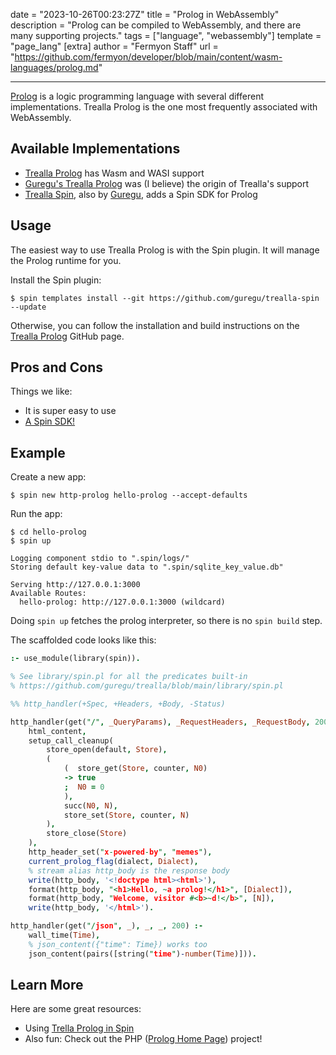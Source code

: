 date = "2023-10-26T00:23:27Z"
title = "Prolog in WebAssembly"
description = "Prolog can be compiled to WebAssembly, and there are many supporting projects."
tags = ["language", "webassembly"]
template = "page_lang"
[extra]
author = "Fermyon Staff"
url = "https://github.com/fermyon/developer/blob/main/content/wasm-languages/prolog.md"

---

<!--
A sentence or two about the language. Make sure to say whether it is scripting, compiled, etc.

The idea here should be to help a newcomer understand that, for example, Rust is a compiled systems language
while Python is a general purpose scripting language.
-->

[Prolog](https://prolog.readthedocs.io/) is a logic programming language with several different implementations.
Trealla Prolog is the one most frequently associated with WebAssembly.

## Available Implementations

<!--
List official implementations first, and other implementations as well.

Make sure to link to the website or repository
-->

* [Trealla Prolog](https://github.com/trealla-prolog/trealla) has Wasm and WASI support
* [Guregu's Trealla Prolog](https://github.com/guregu/trealla) was (I believe) the origin of Trealla's support
* [Trealla Spin](https://github.com/guregu/trealla-spin), also by [Guregu](https://github.com/guregu), adds a Spin SDK for Prolog

## Usage

<!--
This section should just talk about how this project is to be used.

For example, TinyGo might show how to compile to WASI
-->

The easiest way to use Trealla Prolog is with the Spin plugin. It will manage the Prolog runtime for you.

Install the Spin plugin:

```console
$ spin templates install --git https://github.com/guregu/trealla-spin --update
```

Otherwise, you can follow the installation and build instructions on the [Trealla Prolog](https://github.com/trealla-prolog/trealla) GitHub page.

## Pros and Cons

<!-- List out some pros and cons of this language vs others WHEN IT COMES TO WASM 

For example, might point out that the Swift runtime requires large binaries or that
an unofficial implementation lags behind the core language's feature set. Or might
point out really good tooling or performance.

-->
Things we like:

- It is super easy to use
- [A Spin SDK!](https://github.com/guregu/trealla-spin)

## Example

 Create a new app:

```console
$ spin new http-prolog hello-prolog --accept-defaults
```

Run the app:

```
$ cd hello-prolog
$ spin up

Logging component stdio to ".spin/logs/"
Storing default key-value data to ".spin/sqlite_key_value.db"

Serving http://127.0.0.1:3000
Available Routes:
  hello-prolog: http://127.0.0.1:3000 (wildcard)
```

Doing `spin up` fetches the prolog interpreter, so there is no `spin build` step.

The scaffolded code looks like this:

```prolog
:- use_module(library(spin)).

% See library/spin.pl for all the predicates built-in
% https://github.com/guregu/trealla/blob/main/library/spin.pl

%% http_handler(+Spec, +Headers, +Body, -Status)

http_handler(get("/", _QueryParams), _RequestHeaders, _RequestBody, 200) :-
	html_content,
	setup_call_cleanup(
		store_open(default, Store),
		(
			(  store_get(Store, counter, N0)
			-> true
			;  N0 = 0
			),
			succ(N0, N),
			store_set(Store, counter, N)
		),
		store_close(Store)
	),
	http_header_set("x-powered-by", "memes"),
	current_prolog_flag(dialect, Dialect),
	% stream alias http_body is the response body
	write(http_body, '<!doctype html><html>'),
	format(http_body, "<h1>Hello, ~a prolog!</h1>", [Dialect]),
	format(http_body, "Welcome, visitor #<b>~d!</b>", [N]),
	write(http_body, '</html>').

http_handler(get("/json", _), _, _, 200) :-
	wall_time(Time),
	% json_content({"time": Time}) works too
	json_content(pairs([string("time")-number(Time)])).
```

## Learn More

Here are some great resources:

<!-- 
Bullet list to things like blogs, projects, etc.
-->
- Using [Trella Prolog in Spin](https://github.com/guregu/trealla-spin)
- Also fun: Check out the PHP ([Prolog Home Page](https://github.com/guregu/php)) project!
